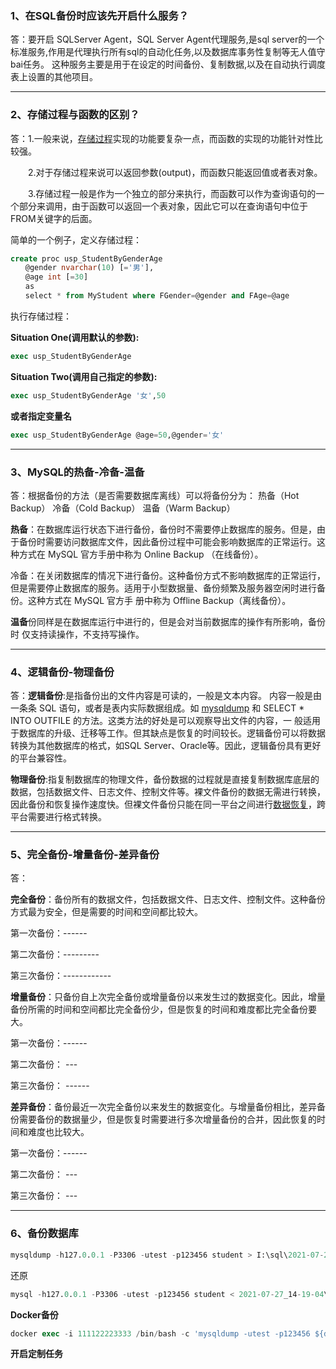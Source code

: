 ### **1、在SQL备份时应该先开启什么服务？**

答：要开启 SQLServer Agent，SQL Server Agent代理服务,是sql server的一个标准服务,作用是代理执行所有sql的自动化任务,以及数据库事务性复制等无人值守bai任务。 这种服务主要是用于在设定的时间备份、复制数据,以及在自动执行调度表上设置的其他项目。

---



### **2、存储过程与函数的区别？**

答：1.一般来说，[存储过程](https://so.csdn.net/so/search?q=存储过程&spm=1001.2101.3001.7020)实现的功能要复杂一点，而函数的实现的功能针对性比较强。

　　2.对于存储过程来说可以返回参数(output)，而函数只能返回值或者表对象。

　　3.存储过程一般是作为一个独立的部分来执行，而函数可以作为查询语句的一个部分来调用，由于函数可以返回一个表对象，因此它可以在查询语句中位于FROM关键字的后面。



简单的一个例子，定义存储过程：

```sql
create proc usp_StudentByGenderAge
　　@gender nvarchar(10) [='男'],
　　@age int [=30]
　　as
　　select * from MyStudent where FGender=@gender and FAge=@age
```

执行存储过程：

**Situation One(调用默认的参数):**

```sql
exec usp_StudentByGenderAge
```

**Situation Two(调用自己指定的参数):**

```sql
exec usp_StudentByGenderAge '女',50
```

**或者指定变量名**    

```sql
exec usp_StudentByGenderAge @age=50,@gender='女'
```

---





### **3、MySQL的热备-冷备-温备**

答：根据备份的方法（是否需要数据库离线）可以将备份分为： 热备（Hot Backup） 冷备（Cold Backup） 温备（Warm Backup）

**热备**：在数据库运行状态下进行备份，备份时不需要停止数据库的服务。但是，由于备份时需要访问数据库文件，因此备份过程中可能会影响数据库的正常运行。这种方式在 MySQL 官方手册中称为 Online Backup （在线备份）。

冷备：在关闭数据库的情况下进行备份。这种备份方式不影响数据库的正常运行，但是需要停止数据库的服务。适用于小型数据量、备份频繁及服务器空闲时进行备份。这种方式在 MySQL 官方手 册中称为 Offline Backup（离线备份）。

**温备**份同样是在数据库运行中进行的，但是会对当前数据库的操作有所影响，备份时 仅支持读操作，不支持写操作。

---





### 4、逻辑备份-物理备份

答：**逻辑备份**:是指备份出的文件内容是可读的，一般是文本内容。 内容一般是由一条条 SQL 语句，或者是表内实际数据组成。如 [mysqldump](https://so.csdn.net/so/search?q=mysqldump&spm=1001.2101.3001.7020) 和 SELECT * INTO OUTFILE 的方法。这类方法的好处是可以观察导出文件的内容，一 般适用于数据库的升级、迁移等工作。但其缺点是恢复的时间较长。逻辑备份可以将数据转换为其他数据库的格式，如SQL Server、Oracle等。因此，逻辑备份具有更好的平台兼容性。

**物理备份**:指复制数据库的物理文件，备份数据的过程就是直接复制数据库底层的数据，包括数据文件、日志文件、控制文件等。裸文件备份的数据无需进行转换，因此备份和恢复操作速度快。但裸文件备份只能在同一平台之间进行[数据恢复](https://so.csdn.net/so/search?q=数据恢复&spm=1001.2101.3001.7020)，跨平台需要进行格式转换。

---



### 5、**完全备份-增量备份-差异备份**

答：

**完全备份**：备份所有的数据文件，包括数据文件、日志文件、控制文件。这种备份方式最为安全，但是需要的时间和空间都比较大。

第一次备份：------

第二次备份：---------

第三次备份：------------    

**增量备份**：只备份自上次完全备份或增量备份以来发生过的数据变化。因此，增量备份所需的时间和空间都比完全备份少，但是恢复的时间和难度都比完全备份要大。

第一次备份：------

第二次备份：    ---

第三次备份：    ------    

**差异备份**：备份最近一次完全备份以来发生的数据变化。与增量备份相比，差异备份需要备份的数据量少，但是恢复时需要进行多次增量备份的合并，因此恢复的时间和难度也比较大。

第一次备份：------

第二次备份：    ---

第三次备份：      --- 

---



### 6、备份数据库

```sql
mysqldump -h127.0.0.1 -P3306 -utest -p123456 student > I:\sql\2021-07-27_14-19-14\student.sql
```

还原

```sql
mysql -h127.0.0.1 -P3306 -utest -p123456 student < 2021-07-27_14-19-04\student.sql
```

**Docker备份**

```sql
docker exec -i 111122223333 /bin/bash -c 'mysqldump -utest -p123456 ${dbName} 1>> ${dir}/${dbName}.sql 2>> /root/backupDB/log/${dateBackup}.log'
```

**开启定制任务**